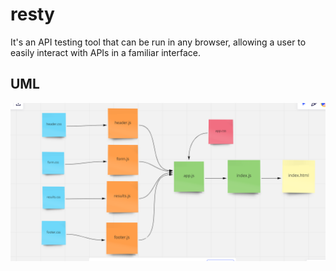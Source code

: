 # resty

It's an API testing tool that can be run in any browser, allowing a user to easily interact with APIs in a familiar interface.

## UML

![](./1.png)
